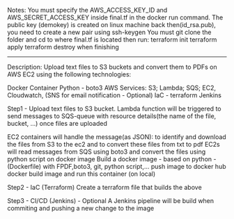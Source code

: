 Notes:
You must specify the AWS_ACCESS_KEY_ID and AWS_SECRET_ACCESS_KEY inside final.tf in the docker run command.
The public key (demokey) is created on linux machine back then(id_rsa.pub), you need to create a new pair using ssh-keygen 
You must git clone the folder and cd to where final.tf is located then run:
  terraform init
  terraform apply
  terraform destroy when finishing
	
----------------------------------------------	
Description:
Upload text files to S3 buckets and convert them to PDFs on AWS EC2 using the  following technologies: 

Docker Container
Python - boto3
AWS Services: S3; Lambda; SQS; EC2, Cloudwatch,  (SNS for email notification - Optional) 
IaC - terraform
Jenkins

Step1 -
Upload text files to S3 bucket.
Lambda function will be triggered to send messages to SQS-queue with resource details(the name of the file, bucket, ...) once files are uploaded

EC2 containers will handle the message(as JSON): to identify and download the files from S3 to the ec2 and to convert these files from txt to pdf 
EC2s will read messages from SQS using boto3 and convert the files using python script on docker image
Build a docker image - based on python - (Dockerfile) with FPDF,boto3, git, python script,... 
push image to docker hub
docker build image and run this container (on local)



Step2 - IaC (Terraform)
Create a terraform file that builds the above

Step3 - CI/CD (Jenkins) - Optional
A Jenkins pipeline will be build when commiting and pushing a new change to the image 
